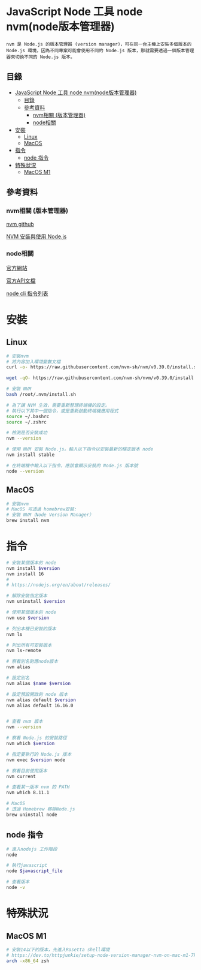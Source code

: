 # JavaScript Node 工具 node nvm(node版本管理器)

```
nvm 是 Node.js 的版本管理器 (version manager)，可在同一台主機上安裝多個版本的 Node.js 環境，因為不同專案可能會使用不同的 Node.js 版本，那就需要透過一個版本管理器來切換不同的 Node.js 版本。
```

## 目錄

- [JavaScript Node 工具 node nvm(node版本管理器)](#javascript-node-工具-node-nvmnode版本管理器)
  - [目錄](#目錄)
  - [參考資料](#參考資料)
    - [nvm相關 (版本管理器)](#nvm相關-版本管理器)
    - [node相關](#node相關)
- [安裝](#安裝)
  - [Linux](#linux)
  - [MacOS](#macos)
- [指令](#指令)
  - [node 指令](#node-指令)
- [特殊狀況](#特殊狀況)
  - [MacOS M1](#macos-m1)

## 參考資料

### nvm相關 (版本管理器)

[nvm github](https://github.com/nvm-sh/nvm)

[NVM 安裝與使用 Node.js](https://pjchender.dev/nodejs/nvm/)

### node相關

[官方網站](https://nodejs.org/en/)

[官方API文檔](https://nodejs.org/api/)

[node cli 指令列表](https://nodejs.org/api/cli.html)

# 安裝

## Linux

```bash
# 安裝nvm
# 將內容加入環境變數文檔
curl -o- https://raw.githubusercontent.com/nvm-sh/nvm/v0.39.0/install.sh | bash

wget -qO- https://raw.githubusercontent.com/nvm-sh/nvm/v0.39.0/install.sh | bash

# 安裝 NVM
bash /root/.nvm/install.sh

# 為了讓 NVM 生效，需要重新整理終端機的設定。
# 執行以下其中一個指令，或是重新啟動終端機應用程式
source ~/.bashrc
source ~/.zshrc

# 檢測是否安裝成功
nvm --version

# 使用 NVM 安裝 Node.js。輸入以下指令以安裝最新的穩定版本 node
nvm install stable

# 在終端機中輸入以下指令，應該會顯示安裝的 Node.js 版本號
node --version
```

## MacOS

```bash
# 安裝nvm
# MacOS 可透過 homebrew安裝:
# 安裝 NVM（Node Version Manager）
brew install nvm
```

# 指令

```bash
# 安裝某個版本的 node
nvm install $version
nvm install 16
#
# https://nodejs.org/en/about/releases/

# 解除安裝指定版本
nvm uninstall $version

# 使用某個版本的 node
nvm use $version

# 列出本機已安裝的版本
nvm ls

# 列出所有可安裝版本
nvm ls-remote

# 察看別名對應node版本
nvm alias

# 設定別名
nvm alias $name $version

# 設定預設開啟的 node 版本
nvm alias default $version
nvm alias default 16.16.0


# 查看 nvm 版本
nvm --version

# 察看 Node.js 的安裝路徑
nvm which $version

# 指定要執行的 Node.js 版本
nvm exec $version node

# 察看目前使用版本
nvm current

# 查看某一版本 nvm 的 PATH
nvm which 8.11.1

# MacOS
# 透過 Homebrew 移除Node.js
brew uninstall node
```

## node 指令

```bash
# 進入nodejs 工作階段
node

# 執行javascript
node $javascript_file

# 查看版本
node -v
```

# 特殊狀況

## MacOS M1

```bash
# 安裝14以下的版本，先進入Rosetta shell環境
# https://dev.to/httpjunkie/setup-node-version-manager-nvm-on-mac-m1-7kl
arch -x86_64 zsh
```

